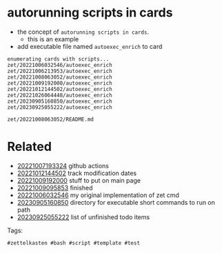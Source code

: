 # autorunning scripts in cards

- the concept of `autorunning scripts in cards`.
  - this is an example
- add executable file named `autoexec_enrich` to card

```
enumerating cards with scripts...
zet/20221006032546/autoexec_enrich
zet/20221006213953/autoexec_enrich
zet/20221008063052/autoexec_enrich
zet/20221009192000/autoexec_enrich
zet/20221012144502/autoexec_enrich
zet/20221026064448/autoexec_enrich
zet/20230905160850/autoexec_enrich
zet/20230925055222/autoexec_enrich
```

` zet/20221008063052/README.md `

# Related

- [20221007193324](/zet/20221007193324/README.md) github actions
- [20221012144502](/zet/20221012144502/README.md) track modification dates
- [20221009192000](/zet/20221009192000/README.md) stuff to put on main page
- [20221009095853](/zet/20221009095853/README.md) finished
- [20221006032546](/zet/20221006032546/README.md) my original implementation of zet cmd
- [20230905160850](/zet/20230905160850/README.md) directory for executable short commands to run on path
- [20230925055222](/zet/20230925055222/README.md) list of unfinished todo items

Tags:

    #zettelkasten #bash #script #template #test

